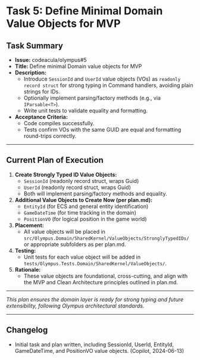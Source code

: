 # Task 5: Define Minimal Domain Value Objects for MVP

## Task Summary

- **Issue:** codeacula/olympus#5
- **Title:** Define minimal Domain value objects for MVP
- **Description:**
  - Introduce `SessionId` and `UserId` value objects (VOs) as `readonly record struct` for strong typing in Command handlers, avoiding plain strings for IDs.
  - Optionally implement parsing/factory methods (e.g., via `IParsable<T>`).
  - Write unit tests to validate equality and formatting.
- **Acceptance Criteria:**
  - Code compiles successfully.
  - Tests confirm VOs with the same GUID are equal and formatting round-trips correctly.

---

## Current Plan of Execution

1. **Create Strongly Typed ID Value Objects:**
   - `SessionId` (readonly record struct, wraps Guid)
   - `UserId` (readonly record struct, wraps Guid)
   - Both will implement parsing/factory methods and equality.
2. **Additional Value Objects to Create Now (per plan.md):**
   - `EntityId` (for ECS and general entity identification)
   - `GameDateTime` (for time tracking in the domain)
   - `PositionVO` (for logical position in the game world)
3. **Placement:**
   - All value objects will be placed in `src/Olympus.Domain/SharedKernel/ValueObjects/StronglyTypedIDs/` or appropriate subfolders as per plan.md.
4. **Testing:**
   - Unit tests for each value object will be added in `tests/Olympus.Tests.Domain/SharedKernel/ValueObjects/`.
5. **Rationale:**
   - These value objects are foundational, cross-cutting, and align with the MVP and Clean Architecture principles outlined in plan.md.

---

*This plan ensures the domain layer is ready for strong typing and future extensibility, following Olympus architectural standards.*

---

## Changelog

- Initial task and plan written, including SessionId, UserId, EntityId, GameDateTime, and PositionVO value objects. (Copilot, 2024-06-13)
